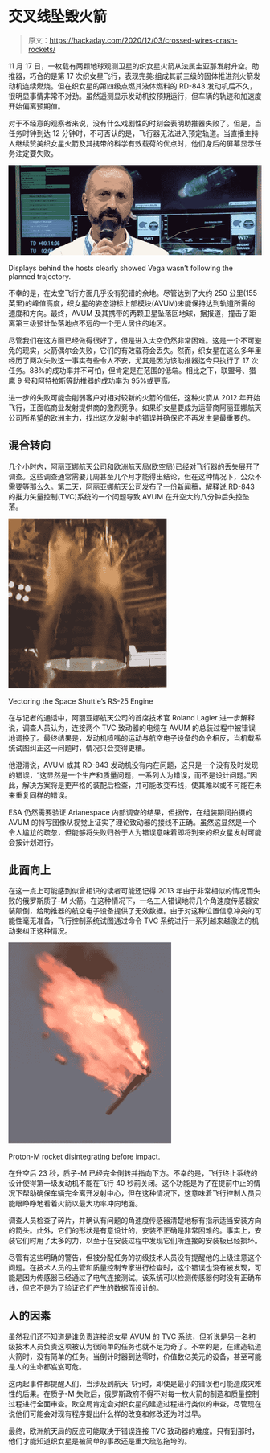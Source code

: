 # 交叉线坠毁火箭

> 原文：<https://hackaday.com/2020/12/03/crossed-wires-crash-rockets/>

11 月 17 日，一枚载有两颗地球观测卫星的织女星火箭从法属圭亚那发射升空。助推器，巧合的是第 17 次织女星飞行，表现完美:组成其前三级的固体推进剂火箭发动机连续燃烧。但在织女星的第四级点燃其液体燃料的 RD-843 发动机后不久，很明显事情非常不对劲。虽然遥测显示发动机按预期运行，但车辆的轨迹和加速度开始偏离预期值。

对于不经意的观察者来说，没有什么戏剧性的时刻会表明助推器失败了。但是，当任务时钟到达 12 分钟时，不可否认的是，飞行器无法进入预定轨道。当直播主持人继续赞美织女星火箭及其携带的科学有效载荷的优点时，他们身后的屏幕显示任务注定要失败。

[![](img/755aab5ab10045527877099d61e9115c.png)](https://hackaday.com/wp-content/uploads/2020/11/vv17_deviation.png)

Displays behind the hosts clearly showed Vega wasn’t following the planned trajectory.

不幸的是，在太空飞行方面几乎没有犯错的余地。尽管达到了大约 250 公里(155 英里)的峰值高度，织女星的姿态游标上部模块(AVUM)未能保持达到轨道所需的速度和方向。最终，AVUM 及其携带的两颗卫星坠落回地球，据报道，撞击了距离第三级预计坠落地点不远的一个无人居住的地区。

尽管我们在这方面已经做得很好了，但是进入太空仍然非常困难。这是一个不可避免的现实，火箭偶尔会失败，它们的有效载荷会丢失。然而，织女星在这么多年里经历了两次失败这一事实有些令人不安，尤其是因为该助推器迄今只执行了 17 次任务。88%的成功率并不可怕，但肯定是在范围的低端。相比之下，联盟号、猎鹰 9 号和阿特拉斯等助推器的成功率为 95%或更高。

进一步的失败可能会削弱客户对相对较新的火箭的信任，这种火箭从 2012 年开始飞行，正面临商业发射提供商的激烈竞争。如果织女星要成为运营商阿丽亚娜航天公司所希望的欧洲主力，找出这次发射中的错误并确保它不再发生是最重要的。

## 混合转向

几个小时内，阿丽亚娜航天公司和欧洲航天局(欧空局)已经对飞行器的丢失展开了调查。这些调查通常需要几周甚至几个月才能得出结论，但在这种情况下，公众不需要等那么久。第二天，[阿丽亚娜航天公司发布了一份新闻稿，解释说 RD-843](https://www.arianespace.com/press-release/loss-of-vega-flight-vv17-identification-of-source-of-anomaly-and-establishment-of-inquiry-commission/) 的推力矢量控制(TVC)系统的一个问题导致 AVUM 在升空大约八分钟后失控坠落。

[![](img/821df378e7be649516f1eadc01a398b9.png)](https://hackaday.com/wp-content/uploads/2020/11/ssme_gimbal.gif)

Vectoring the Space Shuttle’s RS-25 Engine

在与记者的通话中，阿丽亚娜航天公司的首席技术官 Roland Lagier 进一步解释说，调查人员认为，连接两个 TVC 致动器的电缆在 AVUM 的总装过程中被错误地调换了。最终结果是，发动机喷嘴的运动与航空电子设备的命令相反，当机载系统试图纠正这一问题时，情况只会变得更糟。

他澄清说，AVUM 或其 RD-843 发动机没有内在问题，这只是一个没有及时发现的错误，“这显然是一个生产和质量问题，一系列人为错误，而不是设计问题。”因此，解决方案将是更严格的装配后检查，并可能改变布线，使其难以或不可能在未来重复同样的错误。

ESA 仍然需要验证 Arianespace 内部调查的结果，但据传，在组装期间拍摄的 AVUM 的特写图像从视觉上证实了理论致动器的接线不正确。虽然这显然是一个令人尴尬的疏忽，但能够将失败归咎于人为错误意味着即将到来的织女星发射可能会按计划进行。

## 此面向上

在这一点上可能感到似曾相识的读者可能还记得 2013 年由于非常相似的情况而失败的俄罗斯质子-M 火箭。在这种情况下，一名工人错误地将几个角速度传感器安装颠倒，给助推器的航空电子设备提供了无效数据。由于对这种位置信息冲突的可能性毫无准备，飞行控制系统试图通过命令 TVC 系统进行一系列越来越激进的机动来纠正这种情况。

[![](img/de90e0151d5ca6d47f80fa8e5ea90a38.png)](https://hackaday.com/wp-content/uploads/2018/11/protonm_failure.jpg)

Proton-M rocket disintegrating before impact.

在升空后 23 秒，质子-M 已经完全倒转并指向下方。不幸的是，飞行终止系统的设计使得第一级发动机不能在飞行 40 秒前关闭。这个功能是为了在提前中止的情况下帮助确保车辆完全离开发射中心，但在这种情况下，这意味着飞行控制人员只能眼睁睁地看着火箭以最大功率冲向地面。

调查人员检查了碎片，并确认有问题的角速度传感器清楚地标有指示适当安装方向的箭头。此外，它们的形状是有意设计的，安装不正确是非常困难的。事实上，安装它们时用了太多的力，以至于在安装过程中发现它们所连接的安装板已经损坏。

尽管有这些明确的警告，但被分配任务的初级技术人员没有提醒他的上级注意这个问题。在技术人员的主管和质量控制专家进行检查时，这个错误也没有被发现，可能是因为传感器已经通过了电气连接测试。该系统可以检测传感器何时没有正确布线，但它不是为了验证它们产生的数据而设计的。

## 人的因素

虽然我们还不知道是谁负责连接织女星 AVUM 的 TVC 系统，但听说是另一名初级技术人员负责这项被认为很简单的任务也就不足为奇了。不幸的是，在建造轨道火箭时，没有简单的任务。当倒计时器到达零时，价值数亿美元的设备，甚至可能是人的生命都岌岌可危。

这两起事件都提醒人们，当涉及到航天飞行时，即使是最小的错误也可能造成灾难性的后果。在质子-M 失败后，俄罗斯政府不得不对每一枚火箭的制造和质量控制过程进行全面审查。欧空局肯定会对织女星的建造过程进行类似的审查，尽管现在说他们可能会对现有程序提出什么样的改变和修改还为时过早。

最终，欧洲航天局的反应可能取决于错误连接 TVC 致动器的难度。只有到那时，他们才能知道织女星是被简单的事故还是重大疏忽拖垮的。